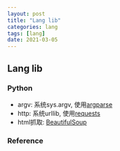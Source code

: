 ```yaml
---
layout: post
title: "Lang lib"
categories: lang
tags: [lang]
date: 2021-03-05
---
```


## Lang lib

### Python
* argv: 系统sys.argv, 使用[argparse](https://pypi.org/project/argparse/)
* http: 系统urllib, 使用[requests](https://pypi.org/project/requests/)
* html抓取: [BeautifulSoup](https://www.crummy.com/software/BeautifulSoup/)


### Reference

